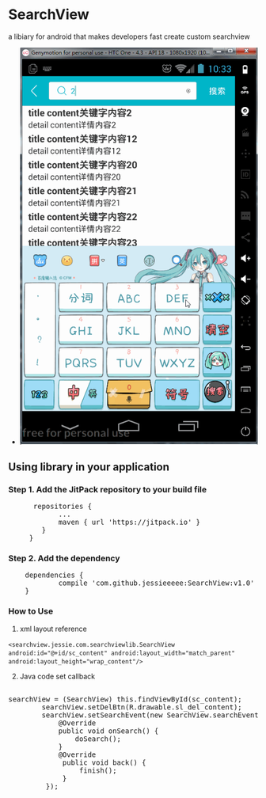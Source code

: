 # SearchView 
a libiary for android that makes developers fast create custom searchview 
- ![image](https://github.com/jessieeeee/SearchView/blob/87c9495da179a955e0172944b13e01c3df5d393a/example.gif)
## Using library in your application
### Step 1. Add the JitPack repository to your build file
<pre>
 	  repositories {
 			...
 			maven { url 'https://jitpack.io' }
 		}
 	 }
</pre>
### Step 2. Add the dependency
<pre>
	dependencies {
	        compile 'com.github.jessieeeee:SearchView:v1.0'
	}
</pre>
### How to Use
1. xml layout reference

`<searchview.jessie.com.searchviewlib.SearchView
      android:id="@+id/sc_content"
      android:layout_width="match_parent"
     android:layout_height="wrap_content"/>`
         
2. Java code set callback

<pre>

searchView = (SearchView) this.findViewById(sc_content);
        searchView.setDelBtn(R.drawable.sl_del_content);
        searchView.setSearchEvent(new SearchView.searchEvent() {
            @Override
            public void onSearch() {
                doSearch();
            }
            @Override
             public void back() {
                 finish();
             }
         }); 
         
  </pre>



